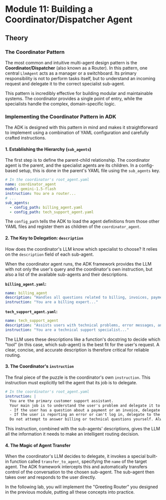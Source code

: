 # Module 11: Building a Coordinator/Dispatcher Agent

## Theory

### The Coordinator Pattern

The most common and intuitive multi-agent design pattern is the **Coordinator/Dispatcher** (also known as a Router). In this pattern, one central `LlmAgent` acts as a manager or a switchboard. Its primary responsibility is not to perform tasks itself, but to understand an incoming request and delegate it to the correct specialist sub-agent.

This pattern is incredibly effective for building modular and maintainable systems. The coordinator provides a single point of entry, while the specialists handle the complex, domain-specific logic.

### Implementing the Coordinator Pattern in ADK

The ADK is designed with this pattern in mind and makes it straightforward to implement using a combination of YAML configuration and carefully crafted instructions.

#### 1. Establishing the Hierarchy (`sub_agents`)

The first step is to define the parent-child relationship. The coordinator agent is the parent, and the specialist agents are its children. In a config-based setup, this is done in the parent's YAML file using the `sub_agents` key.

```yaml
# In the coordinator's root_agent.yaml
name: coordinator_agent
model: gemini-1.5-flash
instruction: You are a router...
# ...
sub_agents:
  - config_path: billing_agent.yaml
  - config_path: tech_support_agent.yaml
```
The `config_path` tells the ADK to load the agent definitions from those other YAML files and register them as children of the `coordinator_agent`.

#### 2. The Key to Delegation: `description`

How does the coordinator's LLM know which specialist to choose? It relies on the `description` field of each sub-agent.

When the coordinator agent runs, the ADK framework provides the LLM with not only the user's query and the coordinator's own instruction, but also a list of the available sub-agents and their descriptions.

**`billing_agent.yaml`:**
```yaml
name: billing_agent
description: "Handles all questions related to billing, invoices, payments, and subscriptions."
instruction: "You are a billing expert..."
```

**`tech_support_agent.yaml`:**
```yaml
name: tech_support_agent
description: "Assists users with technical problems, error messages, and troubleshooting."
instruction: "You are a technical support specialist..."
```
The LLM uses these descriptions like a function's docstring to decide which "tool" (in this case, which sub-agent) is the best fit for the user's request. A clear, concise, and accurate description is therefore critical for reliable routing.

#### 3. The Coordinator's `instruction`

The final piece of the puzzle is the coordinator's own `instruction`. This instruction must explicitly tell the agent that its job is to delegate.

```yaml
# In the coordinator's root_agent.yaml
instruction: |
  You are the primary customer support assistant.
  Your main job is to understand the user's problem and delegate it to the correct specialist.
  - If the user has a question about a payment or an invoice, delegate to the `billing_agent`.
  - If the user is reporting an error or can't log in, delegate to the `tech_support_agent`.
  Do not attempt to answer billing or technical questions yourself. Always delegate.
```
This instruction, combined with the sub-agents' descriptions, gives the LLM all the information it needs to make an intelligent routing decision.

#### 4. The Magic of Agent Transfer

When the coordinator's LLM decides to delegate, it invokes a special built-in function called `transfer_to_agent`, specifying the `name` of the target agent. The ADK framework intercepts this and automatically transfers control of the conversation to the chosen sub-agent. The sub-agent then takes over and responds to the user directly.

In the following lab, you will implement the "Greeting Router" you designed in the previous module, putting all these concepts into practice.
